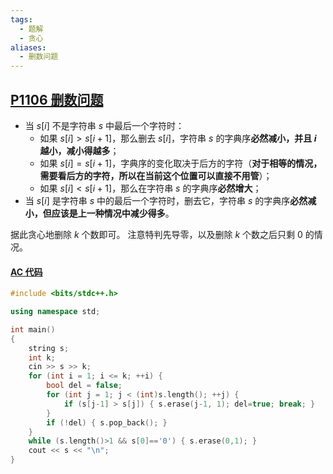 ```yaml
---
tags:
  - 题解
  - 贪心
aliases:
  - 删数问题
---
```

## [P1106 删数问题](https://www.luogu.com.cn/problem/P1106)

- 当 $s[i]$ 不是字符串 $s$ 中最后一个字符时：
	- 如果 $s[i]>s[i+1]$，那么删去 $s[i]$，字符串 $s$ 的字典序**必然减小，并且 $i$ 越小，减小得越多**；
	- 如果 $s[i]=s[i+1]$，字典序的变化取决于后方的字符（**对于相等的情况，需要看后方的字符，所以在当前这个位置可以直接不用管**）；
	- 如果 $s[i]<s[i+1]$，那么在字符串 $s$ 的字典序**必然增大**；
- 当 $s[i]$ 是字符串 $s$ 中的最后一个字符时，删去它，字符串 $s$ 的字典序**必然减小，但应该是上一种情况中减少得多**。

据此贪心地删除 $k$ 个数即可。
注意特判先导零，以及删除 $k$ 个数之后只剩 $0$ 的情况。

#### [AC 代码](https://www.luogu.com.cn/record/193509416)

```cpp
#include <bits/stdc++.h>

using namespace std;

int main()
{
    string s;
    int k;
    cin >> s >> k;
    for (int i = 1; i <= k; ++i) {
        bool del = false;
        for (int j = 1; j < (int)s.length(); ++j) {
            if (s[j-1] > s[j]) { s.erase(j-1, 1); del=true; break; }
        }
        if (!del) { s.pop_back(); }
    }
    while (s.length()>1 && s[0]=='0') { s.erase(0,1); }
    cout << s << "\n";
}
```